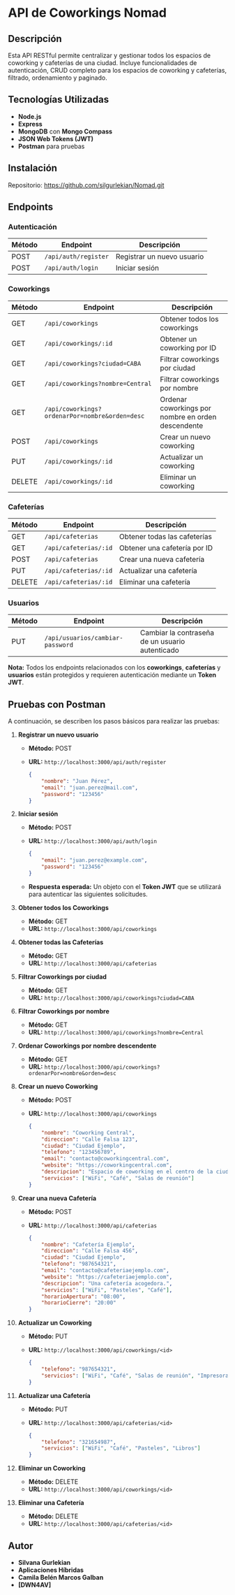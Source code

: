 # API de Coworkings Nomad

## Descripción

Esta API RESTful permite centralizar y gestionar todos los espacios de coworking y cafeterías de una ciudad. Incluye funcionalidades de autenticación, CRUD completo para los espacios de coworking y cafeterías, filtrado, ordenamiento y paginado.

## Tecnologías Utilizadas

- **Node.js**
- **Express**
- **MongoDB** con **Mongo Compass**
- **JSON Web Tokens (JWT)**
- **Postman** para pruebas

## Instalación

Repositorio: https://github.com/silgurlekian/Nomad.git

## Endpoints

### Autenticación

| **Método** | **Endpoint**             | **Descripción**                |
|------------|--------------------------|--------------------------------|
| POST       | `/api/auth/register`     | Registrar un nuevo usuario     |
| POST       | `/api/auth/login`        | Iniciar sesión                 |

### Coworkings

| **Método** | **Endpoint**                                               | **Descripción**                                   |
|------------|------------------------------------------------------------|---------------------------------------------------|
| GET        | `/api/coworkings`                                          | Obtener todos los coworkings                      |
| GET        | `/api/coworkings/:id`                                      | Obtener un coworking por ID                        |
| GET        | `/api/coworkings?ciudad=CABA`                              | Filtrar coworkings por ciudad                      |
| GET        | `/api/coworkings?nombre=Central`                            | Filtrar coworkings por nombre                      |
| GET        | `/api/coworkings?ordenarPor=nombre&orden=desc`              | Ordenar coworkings por nombre en orden descendente  |
| POST       | `/api/coworkings`                                          | Crear un nuevo coworking                            |
| PUT        | `/api/coworkings/:id`                                      | Actualizar un coworking                             |
| DELETE     | `/api/coworkings/:id`                                      | Eliminar un coworking                               |

### Cafeterías

| **Método** | **Endpoint**                                               | **Descripción**                                   |
|------------|------------------------------------------------------------|---------------------------------------------------|
| GET        | `/api/cafeterias`                                          | Obtener todas las cafeterías                      |
| GET        | `/api/cafeterias/:id`                                      | Obtener una cafetería por ID                      |
| POST       | `/api/cafeterias`                                          | Crear una nueva cafetería                          |
| PUT        | `/api/cafeterias/:id`                                      | Actualizar una cafetería                           |
| DELETE     | `/api/cafeterias/:id`                                      | Eliminar una cafetería                             |

### Usuarios

| **Método** | **Endpoint**                     | **Descripción**                                   |
|------------|----------------------------------|---------------------------------------------------|
| PUT        | `/api/usuarios/cambiar-password` | Cambiar la contraseña de un usuario autenticado    |

**Nota:** Todos los endpoints relacionados con los **coworkings**, **cafeterías** y **usuarios** están protegidos y requieren autenticación mediante un **Token JWT**. 

## Pruebas con Postman

A continuación, se describen los pasos básicos para realizar las pruebas:

1. **Registrar un nuevo usuario**

    - **Método:** POST
    - **URL:** `http://localhost:3000/api/auth/register`

        ```json
        {
            "nombre": "Juan Pérez",
            "email": "juan.perez@mail.com",
            "password": "123456"
        }
        ```

2. **Iniciar sesión**

    - **Método:** POST
    - **URL:** `http://localhost:3000/api/auth/login`

        ```json
        {
            "email": "juan.perez@example.com",
            "password": "123456"
        }
        ```

    - **Respuesta esperada:** Un objeto con el **Token JWT** que se utilizará para autenticar las siguientes solicitudes.

3. **Obtener todos los Coworkings**

    - **Método:** GET
    - **URL:** `http://localhost:3000/api/coworkings`

4. **Obtener todas las Cafeterías**

    - **Método:** GET
    - **URL:** `http://localhost:3000/api/cafeterias`

5. **Filtrar Coworkings por ciudad**

    - **Método:** GET
    - **URL:** `http://localhost:3000/api/coworkings?ciudad=CABA`

6. **Filtrar Coworkings por nombre**

    - **Método:** GET
    - **URL:** `http://localhost:3000/api/coworkings?nombre=Central`

7. **Ordenar Coworkings por nombre descendente**

    - **Método:** GET
    - **URL:** `http://localhost:3000/api/coworkings?ordenarPor=nombre&orden=desc`

8. **Crear un nuevo Coworking**

    - **Método:** POST
    - **URL:** `http://localhost:3000/api/coworkings`

        ```json
        {
            "nombre": "Coworking Central",
            "direccion": "Calle Falsa 123",
            "ciudad": "Ciudad Ejemplo",
            "telefono": "123456789",
            "email": "contacto@coworkingcentral.com",
            "website": "https://coworkingcentral.com",
            "descripcion": "Espacio de coworking en el centro de la ciudad.",
            "servicios": ["WiFi", "Café", "Salas de reunión"]
        }
        ```

9. **Crear una nueva Cafetería**

    - **Método:** POST
    - **URL:** `http://localhost:3000/api/cafeterias`

        ```json
        {
            "nombre": "Cafetería Ejemplo",
            "direccion": "Calle Falsa 456",
            "ciudad": "Ciudad Ejemplo",
            "telefono": "987654321",
            "email": "contacto@cafeteriaejemplo.com",
            "website": "https://cafeteriaejemplo.com",
            "descripcion": "Una cafetería acogedora.",
            "servicios": ["WiFi", "Pasteles", "Café"],
            "horarioApertura": "08:00",
            "horarioCierre": "20:00"
        }
        ```

10. **Actualizar un Coworking**

    - **Método:** PUT
    - **URL:** `http://localhost:3000/api/coworkings/<id>`

        ```json
        {
            "telefono": "987654321",
            "servicios": ["WiFi", "Café", "Salas de reunión", "Impresoras"]
        }
        ```

11. **Actualizar una Cafetería**

    - **Método:** PUT
    - **URL:** `http://localhost:3000/api/cafeterias/<id>`

        ```json
        {
            "telefono": "321654987",
            "servicios": ["WiFi", "Café", "Pasteles", "Libros"]
        }
        ```

12. **Eliminar un Coworking**

    - **Método:** DELETE
    - **URL:** `http://localhost:3000/api/coworkings/<id>`

13. **Eliminar una Cafetería**

    - **Método:** DELETE
    - **URL:** `http://localhost:3000/api/cafeterias/<id>`

## Autor

- **Silvana Gurlekian**
- **Aplicaciones Híbridas**
- **Camila Belén Marcos Galban**
- **[DWN4AV]**
